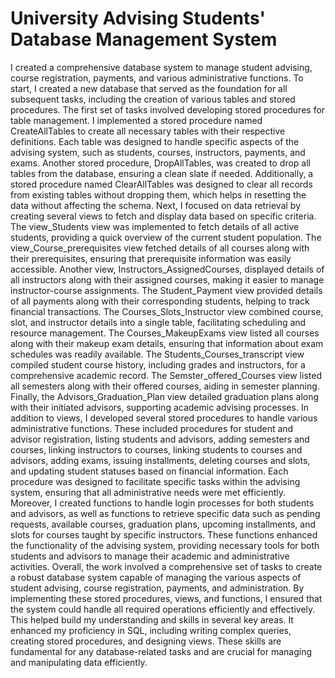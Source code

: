 # University Advising Students' Database Management System
I created a comprehensive database system to manage student advising, course registration, payments, and various administrative functions. 
To start, I created a new database that served as the foundation for all subsequent tasks, including the creation of various tables and stored procedures.
The first set of tasks involved developing stored procedures for table management. I implemented a stored procedure named CreateAllTables to create all necessary tables with their respective definitions. Each table was designed to handle specific aspects of the advising system, such as students, courses, instructors, payments, and exams. Another stored procedure, DropAllTables, was created to drop all tables from the database, ensuring a clean slate if needed. Additionally, a stored procedure named ClearAllTables was designed to clear all records from existing tables without dropping them, which helps in resetting the data without affecting the schema.
Next, I focused on data retrieval by creating several views to fetch and display data based on specific criteria. The view_Students view was implemented to fetch details of all active students, providing a quick overview of the current student population. The view_Course_prerequisites view fetched details of all courses along with their prerequisites, ensuring that prerequisite information was easily accessible. Another view, Instructors_AssignedCourses, displayed details of all instructors along with their assigned courses, making it easier to manage instructor-course assignments. The Student_Payment view provided details of all payments along with their corresponding students, helping to track financial transactions. The Courses_Slots_Instructor view combined course, slot, and instructor details into a single table, facilitating scheduling and resource management. The Courses_MakeupExams view listed all courses along with their makeup exam details, ensuring that information about exam schedules was readily available. The Students_Courses_transcript view compiled student course history, including grades and instructors, for a comprehensive academic record. The Semster_offered_Courses view listed all semesters along with their offered courses, aiding in semester planning. Finally, the Advisors_Graduation_Plan view detailed graduation plans along with their initiated advisors, supporting academic advising processes.
In addition to views, I developed several stored procedures to handle various administrative functions. These included procedures for student and advisor registration, listing students and advisors, adding semesters and courses, linking instructors to courses, linking students to courses and advisors, adding exams, issuing installments, deleting courses and slots, and updating student statuses based on financial information. Each procedure was designed to facilitate specific tasks within the advising system, ensuring that all administrative needs were met efficiently.
Moreover, I created functions to handle login processes for both students and advisors, as well as functions to retrieve specific data such as pending requests, available courses, graduation plans, upcoming installments, and slots for courses taught by specific instructors. These functions enhanced the functionality of the advising system, providing necessary tools for both students and advisors to manage their academic and administrative activities.
Overall, the work involved a comprehensive set of tasks to create a robust database system capable of managing the various aspects of student advising, course registration, payments, and administration. By implementing these stored procedures, views, and functions, I ensured that the system could handle all required operations efficiently and effectively.
This helped build my understanding and skills in several key areas. It enhanced my proficiency in SQL, including writing complex queries, creating stored procedures, and designing views. These skills are fundamental for any database-related tasks and are crucial for managing and manipulating data efficiently.

